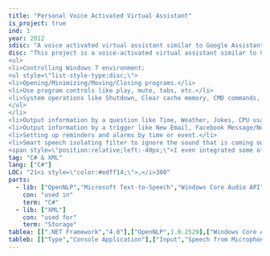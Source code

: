 ```yaml
---
title: "Personal Voice Activated Virtual Assistant"
is_project: true
ind: 1
year: 2012
sdisc: "A voice activated virtual assistant similar to Google Assistant and Alexa. It also has a smart speech isolating filter."
disc: "This project is a voice-activated virtual assistant similar to Google Assistant and Alexa (only before they existed). It has abilities like:
<ul>
<li>Controlling Windows 7 environment:
<ul style=\"list-style-type:disc;\">
<li>Opening/Minimizing/Moving/Closing programs.</li>
<li>Use program controls like play, mute, tabs, etc.</li>
<li>System operations like Shutdown, Clear cache memory, CMD commands, etc.</li>
</ul>
</li>
<li>Output information by a question like Time, Weather, Jokes, CPU usage, etc.</li>
<li>Output information by a trigger like New Email, Facebook Message/Notification, etc.</li>
<li>Setting up reminders and alarms by time or event.</li>
<li>Smart speech isolating filter to ignore the sound that is coming out of the PC speakers to prevent false speech identification occurrences.</li>
<span style=\"position:relative;left:-40px;\">I even integrated some of the <a style=\"text-decoration: underline;\" href=\"iqss#content\">Independent Quadcopter Security System</a> project’s function into it so that you could issue commands like “takeoff”. It was built in C# using libraries like OpenNLP & Windows Core Audio API. The program is live-building dictionaries in XML for the speech interpolator and has to do complex operations in multithreading.</span></ul>"
tag: "C# & XML"
lang: ["C#"]
LOC: "21<i style=\"color:#edff14;\">,</i>300"
parts:
  - lib: ["OpenNLP","Microsoft Text-to-Speech","Windows Core Audio API","Facebook SDK"]
    con: "used in"
    term: "C#"
  - lib: ["XML"]
    con: "used for"
    term: "Storage"
tablea: [[".NET Framework","4.0"],["OpenNLP",1.0.2529],["Windows Core Audio API",2.0.0],["Facebook C# SDK",6.0.10.0],["XML",1.0]]
tableb: [["Type","Console Application"],["Input","Speech from Microphone"],["Output","Various Computer Operations & Speech Responses"],["Data","XML Files & Cache Memory"],["Special Components","Microphone"]]
---
```

